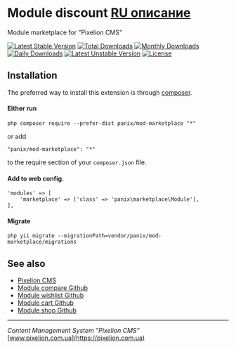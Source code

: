 # Module discount [RU описание](README_RU.md)

Module marketplace for "Pixelion CMS"

[![Latest Stable Version](https://poser.pugx.org/panix/mod-marketplace/v/stable)](https://packagist.org/packages/panix/mod-marketplace)
[![Total Downloads](https://poser.pugx.org/panix/mod-marketplace/downloads)](https://packagist.org/packages/panix/mod-marketplace)
[![Monthly Downloads](https://poser.pugx.org/panix/mod-marketplace/d/monthly)](https://packagist.org/packages/panix/mod-marketplace)
[![Daily Downloads](https://poser.pugx.org/panix/mod-marketplace/d/daily)](https://packagist.org/packages/panix/mod-marketplace)
[![Latest Unstable Version](https://poser.pugx.org/panix/mod-marketplace/v/unstable)](https://packagist.org/packages/panix/mod-marketplace)
[![License](https://poser.pugx.org/panix/mod-marketplace/license)](https://packagist.org/packages/panix/mod-marketplace)


## Installation

The preferred way to install this extension is through [composer](http://getcomposer.org/download/).

#### Either run

```
php composer require --prefer-dist panix/mod-marketplace "*"
```

or add

```
"panix/mod-marketplace": "*"
```

to the require section of your `composer.json` file.

#### Add to web config.
```
'modules' => [
    'marketplace' => ['class' => 'panix\marketplace\Module'],
],
```

#### Migrate
```
php yii migrate --migrationPath=vendor/panix/mod-marketplace/migrations
```

## See also
- [Pixelion CMS](https://pixelion.com.ua)
- [Module compare Github](https://https://github.com/andrtechno/mod-compare)
- [Module wishlist Github](https://https://github.com/andrtechno/mod-wishlist)
- [Module cart Github](https://https://github.com/andrtechno/mod-cart)
- [Module shop Github](https://https://github.com/andrtechno/mod-shop)

------------------------


<i>Content Management System "Pixelion CMS"</i>  
[www.pixelion.com.ua](https://pixelion.com.ua)


